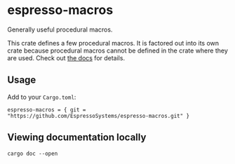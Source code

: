 # espresso-macros
Generally useful procedural macros.

This crate defines a few procedural macros. It is factored out into its own crate because procedural
macros cannot be defined in the crate where they are used. Check out
[the docs](espresso-macros.docs.espressosys.com) for details.

## Usage
Add to your `Cargo.toml`:
```
espresso-macros = { git = "https://github.com/EspressoSystems/espresso-macros.git" }
```

## Viewing documentation locally
```
cargo doc --open
```

